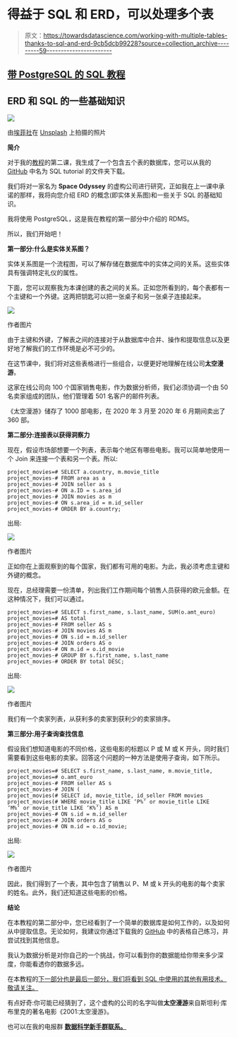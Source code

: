 # 得益于 SQL 和 ERD，可以处理多个表

> 原文：<https://towardsdatascience.com/working-with-multiple-tables-thanks-to-sql-and-erd-9cb5dcb99228?source=collection_archive---------59----------------------->

## [带 PostgreSQL 的 SQL 教程](https://towardsdatascience.com/tagged/Sql%20Tutorial)

## ERD 和 SQL 的一些基础知识

![](img/92328ebd0b80090c13361294fb001757.png)

由[埃菲社](https://unsplash.com/@efekurnaz?utm_source=unsplash&utm_medium=referral&utm_content=creditCopyText)在 [Unsplash](/@efekurnaz?utm_source=unsplash&utm_medium=referral&utm_content=creditCopyText) 上拍摄的照片

**简介**

对于我的[教程](https://towardsdatascience.com/tagged/Sql%20Tutorial)的第二课，我生成了一个包含五个表的数据库，您可以从我的 [GitHub](https://github.com/moryba/SQL_Tutorial) 中名为 SQL tutorial 的文件夹下载。

我们将对一家名为 **Space Odyssey** 的虚构公司进行研究，正如我在上一课中承诺的那样，我将向您介绍 ERD 的概念(即实体关系图)和一些关于 SQL 的基础知识。

我将使用 PostgreSQL，这是我在教程的第一部分中介绍的 RDMS。

所以，我们开始吧！

**第一部分:什么是实体关系图？**

实体关系图是一个流程图，可以了解存储在数据库中的实体之间的关系。这些实体具有强调特定礼仪的属性。

下面，您可以观察我为本课创建的表之间的关系。正如您所看到的，每个表都有一个主键和一个外键。这两把钥匙可以把一张桌子和另一张桌子连接起来。

![](img/874d7f4e9ca1bfa6cdefa185b6a61df8.png)

作者图片

由于主键和外键，了解表之间的连接对于从数据库中合并、操作和提取信息以及更好地了解我们的工作环境是必不可少的。

在这节课中，我们将对这些表格进行一些组合，以便更好地理解在线公司**太空漫游**。

这家在线公司向 100 个国家销售电影，作为数据分析师，我们必须协调一个由 50 名卖家组成的团队，他们管理着 501 名客户的邮件列表。

《太空漫游》储存了 1000 部电影，在 2020 年 3 月至 2020 年 6 月期间卖出了 360 部。

**第二部分:连接表以获得洞察力**

现在，假设市场部想要一个列表，表示每个地区有哪些电影。我可以简单地使用一个 Join 来连接一个表和另一个表。所以:

```
project_movies=# SELECT a.country, m.movie_title
project_movies-# FROM area as a
project_movies-# JOIN seller as s
project_movies-# ON a.ID = s.area_id
project_movies-# JOIN movies as m
project_movies-# ON s.area_id = m.id_seller
project_movies-# ORDER BY a.country;
```

出局:

![](img/ef054ecac9ca3b97c46df252a6e704dd.png)

作者图片

正如你在上面观察到的每个国家，我们都有可用的电影。为此，我必须考虑主键和外键的概念。

现在，总经理需要一份清单，列出我们工作期间每个销售人员获得的欧元金额。在这种情况下，我们可以通过。

```
project_movies=# SELECT s.first_name, s.last_name, SUM(o.amt_euro)              project_movies=# AS total
project_movies-# FROM seller AS s
project_movies-# JOIN movies AS m
project_movies-# ON s.id = m.id_seller
project_movies-# JOIN orders AS o
project_movies-# ON m.id = o.id_movie
project_movies-# GROUP BY s.first_name, s.last_name
project_movies-# ORDER BY total DESC;
```

出局:

![](img/1705a1c77cdcfcccab070892f04b97d8.png)

作者图片

我们有一个卖家列表，从获利多的卖家到获利少的卖家排序。

**第三部分:用子查询查找信息**

假设我们想知道电影的不同价格，这些电影的标题以 P 或 M 或 K 开头，同时我们需要看到这些电影的卖家。回答这个问题的一种方法是使用子查询，如下所示。

```
project_movies=# SELECT s.first_name, s.last_name, m.movie_title, project_movies=# o.amt_euro
project_movies-# FROM seller AS s
project_movies-# JOIN (
project_movies(# SELECT id, movie_title, id_seller FROM movies
project_movies(# WHERE movie_title LIKE ‘P%’ or movie_title LIKE        ‘M%’ or movie_title LIKE ‘K%’) AS m
project_movies-# ON s.id = m.id_seller
project_movies-# JOIN orders AS o
project_movies-# ON m.id = o.id_movie;
```

出局:

![](img/4b869a7c06d68a92f1442a5bd2b989ea.png)

作者图片

因此，我们得到了一个表，其中包含了销售以 P、M 或 k 开头的电影的每个卖家的姓名。此外，我们还知道这些电影的价格。

**结论**

在本教程的第二部分中，您已经看到了一个简单的数据库是如何工作的，以及如何从中提取信息。无论如何，我建议你通过下载我的 [GitHub](https://github.com/moryba/SQL_Tutorial/tree/master/SQL_Tutorial) 中的表格自己练习，并尝试找到其他信息。

我认为数据分析是对你自己的一个挑战，你可以看到你的数据能给你带来多少深度，你能看透你的数据多远。

在本教程的[下一部分也是最后一部分，我们将看到 SQL 中使用的其他有用技术。敬请关注。](/window-functions-and-other-concepts-of-sql-d53ca756e254)

有点好奇:你可能已经猜到了，这个虚构的公司的名字叫做**太空漫游**来自斯坦利·库布里克的著名电影《2001:太空漫游》。

也可以在我的电报群 [**数据科学新手群联系。**](https://t.me/DataScienceForBeginners)